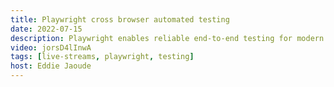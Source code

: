 ```yaml
---
title: Playwright cross browser automated testing
date: 2022-07-15
description: Playwright enables reliable end-to-end testing for modern web apps. Let's walk though the docs and get started with Playwright in this live stream!
video: jorsD4lInwA
tags: [live-streams, playwright, testing]
host: Eddie Jaoude
---
```

